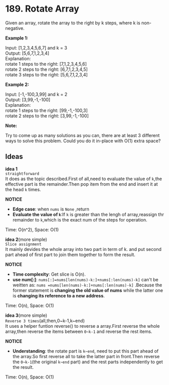 # 189. Rotate Array 

Given an array, rotate the array to the right by k steps, where k is non-negative.      

**Example 1:**  

Input: [1,2,3,4,5,6,7] and k = 3   
Output: [5,6,7,1,2,3,4]   
Explanation:   
rotate 1 steps to the right: [7,1,2,3,4,5,6]   
rotate 2 steps to the right: [6,7,1,2,3,4,5]   
rotate 3 steps to the right: [5,6,7,1,2,3,4]      

**Example 2:**  

Input: [-1,-100,3,99] and k = 2   
Output: [3,99,-1,-100]   
Explanation:    
rotate 1 steps to the right: [99,-1,-100,3]   
rotate 2 steps to the right: [3,99,-1,-100]      

**Note:**

Try to come up as many solutions as you can, there are at least 3 different ways to solve this problem.
Could you do it in-place with O(1) extra space?      

## Ideas  
**idea 1**   
`straightforward`        
It does as the topic described.First of all,need to evaluate the value of `k`,the effective part is the remainder.Then pop item from the end and insert it at the head `k` times.   
  
**NOTICE**      
* **Edge case**: when `nums` is `None` ,return     
* **Evaluate the value of `k`**:If `k` is greater than the lengh of array,reassign thr remainder to `k`,which is the exact num of the steps for operation.              

Time: O(n^2), Space: O(1)      

**idea 2**(more simple)   
`Slice assignment`            
It mainly devides the whole array into two part in term of k. and put second part ahead of first part to join them together to form the result.
  
**NOTICE**      
* **Time complexity**: Get slice is O(n).       
* **use num[:]**: `nums[:]=nums[len(nums)-k:]+nums[:len(nums)-k]` can't be weitten as: `nums =nums[len(nums)-k:]+nums[:len(nums)-k]` .Because the former statement is **changing the old value of nums** while the latter one is **changing its reference to a new address**. 


Time: O(n), Space: O(1) 

**idea 3**(more simple)   
`Reverse 3 times`(all,then,0~k-1,k~end)            
It uses a helper funtion reverse() to reverse a array.First reverse the whole array,then reverse the items between `0~k-1` and reverse the rest items.
  
**NOTICE**              
* **Understanding**: the rotate part is `k~end`, need to put this part ahead of  the array.So first reverse all to take the latter part in front.Then reverse the `0~k-1`(the original `k~end` part) and the rest parts independently to get the result.            

Time: O(n), Space: O(1)
